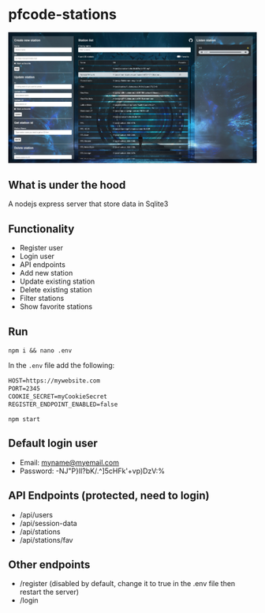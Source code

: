 # pfcode-stations

![alt text](./public/img/app/app.jpg "Pfcode Stations")

## What is under the hood

A nodejs express server that store data in Sqlite3

## Functionality

- Register user
- Login user
- API endpoints
- Add new station
- Update existing station
- Delete existing station
- Filter stations
- Show favorite stations

## Run

```shell
npm i && nano .env
```

In the ```.env``` file add the following:

```shell
HOST=https://mywebsite.com
PORT=2345
COOKIE_SECRET=myCookieSecret
REGISTER_ENDPOINT_ENABLED=false
```

```shell
npm start
```

## Default login user

- Email: myname@myemail.com
- Password: -NJ"P}Il?bK/.^]5cHFk'+vp)DzV:%

## API Endpoints (protected, need to login)

- /api/users
- /api/session-data
- /api/stations
- /api/stations/fav

## Other endpoints

- /register (disabled by default, change it to true in the .env file then restart the server)
- /login
